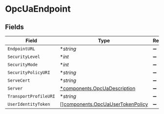 # OpcUaEndpoint


## Fields

| Field                                                                                | Type                                                                                 | Required                                                                             | Description                                                                          |
| ------------------------------------------------------------------------------------ | ------------------------------------------------------------------------------------ | ------------------------------------------------------------------------------------ | ------------------------------------------------------------------------------------ |
| `EndpointURL`                                                                        | **string*                                                                            | :heavy_minus_sign:                                                                   | N/A                                                                                  |
| `SecurityLevel`                                                                      | **int*                                                                               | :heavy_minus_sign:                                                                   | N/A                                                                                  |
| `SecurityMode`                                                                       | **int*                                                                               | :heavy_minus_sign:                                                                   | N/A                                                                                  |
| `SecurityPolicyURI`                                                                  | **string*                                                                            | :heavy_minus_sign:                                                                   | N/A                                                                                  |
| `ServeCert`                                                                          | **string*                                                                            | :heavy_minus_sign:                                                                   | N/A                                                                                  |
| `Server`                                                                             | [*components.OpcUaDescription](../../models/components/opcuadescription.md)          | :heavy_minus_sign:                                                                   | N/A                                                                                  |
| `TransportProfileURI`                                                                | **string*                                                                            | :heavy_minus_sign:                                                                   | N/A                                                                                  |
| `UserIdentityToken`                                                                  | [][components.OpcUaUserTokenPolicy](../../models/components/opcuausertokenpolicy.md) | :heavy_minus_sign:                                                                   | N/A                                                                                  |